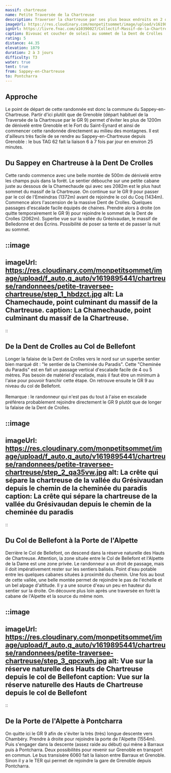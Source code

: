 ```yaml
---
massif: chartreuse
name: Petite Traversée de la Chartreuse
description: Traverser la chartreuse par ses plus beaux endroits en 2 ou 3 jours ? C'est l'objectif de cet itinéraire ! Il suit globalement le tracé du GR 9 qui permet de relier Grenoble à Chambéry, mais en évitant la très longue montée initiale depuis Grenoble ainsi que l'interminable descente finale vers Chambéry. Un concentré de ce qu'il y a de mieux en Chartreuse, à vivre le temps d'un (long) week end.
imageUrl: https://res.cloudinary.com/monpetitsommet/image/upload/v1619895441/chartreuse/randonnees/petite-traversee-chartreuse/intro_xuxv2u.jpg
ignUrl: https://livre.fnac.com/a10390027/Collectif-Massif-de-la-Chartreuse-Sud
caption: Bivouac et coucher de soleil au sommet de la Dent de Crolles
rating: 5
distance: 44.35
elevation: 1879
duration: 2 à 3 jours
difficulty: T3
water: true
tent: true
from: Sappey-en-Chartreuse
to: Pontcharra
---
```


## Approche

Le point de départ de cette randonnée est donc la commune du Sappey-en-Chartreuse. Partir d'ici plutôt que de Grenoble (départ habituel de la Traversée de la Chartreuse par le GR 9) permet d'éviter les plus de 1200m de dénivelé entre Grenoble et le Fort du Saint-Eynard et ainsi de commencer cette randonnée directement au milieu des montagnes. Il est d'ailleurs très facile de se rendre au Sappey-en-Chartreuse depuis Grenoble : le bus TAG 62 fait la liaison 6 à 7 fois par jour en environ 25 minutes.

## Du Sappey en Chartreuse à la Dent De Crolles

Cette rando commence avec une belle montée de 500m de dénivelé entre les champs puis dans la forêt. Le sentier débouche sur une petite cabane juste au dessous de la Chamechaude qui avec ses 2082m est le plus haut sommet du massif de la Chartreuse. On continue sur le GR 9 pour passer par le col de l'Emeindras (1372m) avant de rejoindre le col du Coq (1434m). Commence alors l'ascension de la massive Dent de Crolles. Quelques passages d'escalade facile équipés de chaines. Prendre alors à droite (on quitte temporairement le GR 9) pour rejoindre le sommet de la Dent de Crolles (2062m). Superbe vue sur la vallée du Grésivaudan, le massif de Belledonne et des Écrins. Possibilité de poser sa tente et de passer la nuit au sommet.

::image
---
imageUrl: https://res.cloudinary.com/monpetitsommet/image/upload/f_auto,q_auto/v1619895441/chartreuse/randonnees/petite-traversee-chartreuse/step_1_hbdzct.jpg
alt: La Chamechaude, point culminant du massif de la Chartreuse.
caption: La Chamechaude, point culminant du massif de la Chartreuse.
---
::

## De la Dent de Crolles au Col de Bellefont

Longer la falaise de la Dent de Crolles vers le nord sur un superbe sentier bien marqué dit : "le sentier de la Cheminée du Paradis". Cette "Cheminée du Paradis" est en fait un passage vertical d'escalade facile de 4 ou 5 mètres. Pas besoin de matériel d'escalade, mais il faut être un minimum à l'aise pour pouvoir franchir cette étape. On retrouve ensuite le GR 9 au niveau du col de Bellefont.
\
\
Remarque : le randonneur qui n'est pas du tout à l'aise en escalade préférera probablement rejoindre directement le GR 9 plutôt que de longer la falaise de la Dent de Crolles.

::image
---
imageUrl: https://res.cloudinary.com/monpetitsommet/image/upload/f_auto,q_auto/v1619895441/chartreuse/randonnees/petite-traversee-chartreuse/step_2_qa35vw.jpg
alt: La crête qui sépare la chartreuse de la vallée du Grésivaudan depuis le chemin de la cheminée du paradis
caption: La crête qui sépare la chartreuse de la vallée du Grésivaudan depuis le chemin de la cheminée du paradis
---
::

## Du Col de Bellefont à la Porte de l'Alpette

Derrière le Col de Bellefont, on descend dans la réserve naturelle des Hauts de Chartreuse. Attention, la zone située entre le Col de Bellefont et l'Alpette de la Dame est une zone privée. Le randonneur a un droit de passage, mais il doit impérativement rester sur les sentiers balisés. Point d'eau potable entre les quelques cabanes situées à proximité du chemin. Une fois au bout de cette vallée, une belle montée permet de rejoindre le pas de l'échelle et un bel alpage d'altitude. Il y a une source d'eau un peu en hauteur du sentier sur la droite. On découvre plus loin après une traversée en forêt la cabane de l'Alpette et la source du même nom.

::image
---
imageUrl: https://res.cloudinary.com/monpetitsommet/image/upload/f_auto,q_auto/v1619895441/chartreuse/randonnees/petite-traversee-chartreuse/step_3_qpcxwh.jpg
alt: Vue sur la réserve naturelle des Hauts de Chartreuse depuis le col de Bellefont
caption: Vue sur la réserve naturelle des Hauts de Chartreuse depuis le col de Bellefont
---
::

## De la Porte de l'Alpette à Pontcharra

On quitte ici le GR 9 afin de s'éviter la très (très) longue descente vers Chambéry. Prendre à droite pour rejoindre la porte de l'Alpette (1554m). Puis s'engager dans la descente (assez raide au début) qui mène à Barraux puis à Pontcharra.
Deux possibilités pour revenir sur Grenoble en transport en commun. Le bus transisère 6060 fait la liaison entre Barraux et Grenoble. Sinon il y a le TER qui permet de rejoindre la gare de Grenoble depuis Pontcharra.
